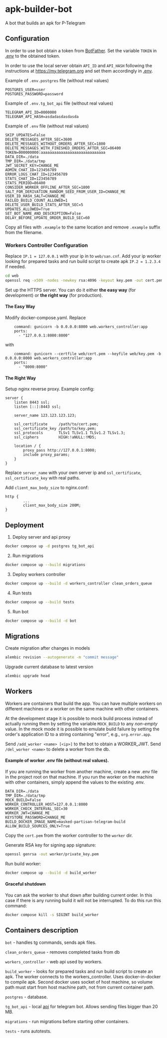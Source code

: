 # apk-builder-bot

A bot that builds an apk for P-Telegram

## Configuration
In order to use bot obtain a token from [BotFather](https://t.me/botfather).
Set the variable `TOKEN` in [.env](./.env) to the obtained token.

In order to use the local server obtain `API_ID` and `API_HASH`
following the instructions at <https://my.telegram.org>
and set them accordingly in [.env](./.env).

Example of `.env.postgres` file (without real values)
```
POSTGRES_USER=user
POSTGRES_PASSWORD=password
```

Example of `.env.tg_bot_api` file (without real values)
```
TELEGRAM_API_ID=0000000
TELEGRAM_API_HASH=asdadasdasdasda
```

Example of `.env` file (without real values)
```
SKIP_UPDATES=False
DELETE_MESSAGES_AFTER_SEC=3600
DELETE_MESSAGES_WITHOUT_ORDERS_AFTER_SEC=1800
DELETE_MESSAGES_WITH_FINISHED_ORDERS_AFTER_SEC=86400
TOKEN=000000000:aaaaaaaaaaaaaaaaaaaaaaaaaaaaa
DATA_DIR=./data
TMP_DIR=./data/tmp
JWT_SECRET_KEY=CHANGE_ME
ADMIN_CHAT_ID=123456789
ERROR_LOGS_CHAT_ID=123456789
STATS_CHAT_ID=123456789
STATS_PERIOD=86400
CONSIDER_WORKER_OFFLINE_AFTER_SEC=1800
SALT_FOR_DERIVATION_RANDOM_SEED_FROM_USER_ID=CHANGE_ME
USER_ID_HASH_SALT=CHANGE_ME
FAILED_BUILD_COUNT_ALLOWED=1
DELETE_USER_BUILD_STATS_AFTER_SEC=5
UPDATES_ALLOWED=True
SET_BOT_NAME_AND_DESCRIPTION=False
DELAY_BEFORE_UPDATE_ORDER_BUILD_SEC=60
```

Copy all files with `.example` to the same location and remove `.example` suffix from the filename.

### Workers Controller Configuration

Replace `IP.1 = 127.0.0.1` with your ip in to `web/san.cnf`. Add your ip worker looking for prepared tasks and run build script to 
create apk
`IP.2 = 1.2.3.4` if needed.

```bash
cd web
openssl req -x509 -nodes -newkey rsa:4096 -keyout key.pem -out cert.pem -config san.cnf
```

Set up the HTTPS server. You can do it either **the easy way** (for development) 
or **the right way** (for production).

#### The Easy Way

Modify docker-compose.yaml. Replace 

```
    command: gunicorn -b 0.0.0.0:8000 web.workers_controller:app
    ports:
      - "127.0.0.1:8000:8000"
```

with

```
    command: gunicorn --certfile web/cert.pem --keyfile web/key.pem -b 0.0.0.0:8000 web.workers_controller:app
    ports:
      - "8000:8000"
```

#### The Right Way

Setup nginx reverse proxy. Example config:

```
server {
    listen 8443 ssl;
    listen [::]:8443 ssl;

    server_name 123.123.123.123;

    ssl_certificate     /path/to/cert.pem;
    ssl_certificate_key /path/to/key.pem;
    ssl_protocols       TLSv1 TLSv1.1 TLSv1.2 TLSv1.3;
    ssl_ciphers         HIGH:!aNULL:!MD5;

    location / {
        proxy_pass http://127.0.0.1:8000;
        include proxy_params;
    }
}
```

Replace `server_name` with your own server ip and `ssl_certificate`, 
`ssl_certificate_key` with real paths.

Add `client_max_body_size` to nginx.conf:

```
http {
        ...
        client_max_body_size 200M;
}
```

## Deployment

1. Deploy server and api proxy

```bash
docker compose up -d postgres tg_bot_api
```

2. Run migrations

```bash
docker compose up --build migrations
```

3. Deploy workers controller

```bash
docker compose up --build -d workers_controller clean_orders_queue
```

4. Run tests

```bash
docker compose up --build tests
```

5. Run bot

```bash
docker compose up --build -d bot
```

## Migrations

Create migration after changes in models
```bash
alembic revision --autogenerate -m "commit message"
```

Upgrade current database to latest version
```bash
alembic upgrade head
```

## Workers

Workers are containers that build the app. You can have multiple workers 
on different machines or a worker on the same machine with other 
containers.

At the development stage it is possible to mock build process instead 
of actually running them by setting the variable `MOCK_BUILD` to any 
*non-empty* value. In the mock mode it is possible to emulate build 
failure by setting the order's application ID to a string containing 
"error", e.g., `org.error.app`.

Send `/add_worker <name> [<ip>]` to the bot to obtain a WORKER_JWT. 
Send `/del_worker <name>` to delete a worker from the db.

#### Example of worker .env file (without real values). 

If you are running the worker from another machine, create a new .env file in 
the project root on that machine. If you run the worker on the machine with 
other containers, simply append the values to the existing .env.

```
DATA_DIR=./data
TMP_DIR=./data/tmp
MOCK_BUILD=False
WORKER_CONTROLLER_HOST=127.0.0.1:8000
WORKER_CHECK_INTERVAL_SEC=30
WORKER_JWT=CHANGE_ME
KEYSTORE_PASSWORD=CHANGE_ME
BUILD_DOCKER_IMAGE_NAME=masked-partisan-telegram-build
ALLOW_BUILD_SOURCES_ONLY=True
```

Copy the `cert.pem` from the worker controller to the `worker` dir. 

Generate RSA key for signing app signature:

```bash
openssl genrsa -out worker/private_key.pem
```

Run build worker:

```bash
docker compose up --build -d build_worker
```

#### Graceful shutdown

You can ask the worker to shut down after building current order. In this case 
if there is any running build it will not be interrupted. To do this run this
command:

```bash
docker compose kill -s SIGINT build_worker
```

## Containers description

`bot` - handles tg commands, sends apk files.

`clean_orders_queue` - removes completed tasks from db

`workers_controller` - web api used by workers.

`build_worker` - looks for prepared tasks and run build script to 
create an apk. The worker connects to the workers_controller. Uses 
docker-in-docker to compile apk. Second docker uses socket of host machine, 
so volume path must start from host machine path, not from current container 
path.

`postgres` - database.

`tg_bot_api` - local [api](https://hub.docker.com/r/aiogram/telegram-bot-api) for telegram bot. Allows sending files bigger 
than 20 MB.

`migrations` - run migrations before starting other containers.

`tests` - runs autotests.
